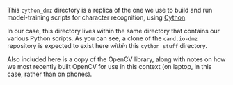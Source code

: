 This `cython_dmz` directory is a replica of the one we use to build and run
model-training scripts for character recognition, using [Cython](http://cython.org).

In our case, this directory lives within the same directory that contains our
various Python scripts. As you can see, a clone of the `card.io-dmz` repository
is expected to exist here *within* this `cython_stuff` directory.

Also included here is a copy of the OpenCV library, along with notes on how we
most recently built OpenCV for use in this context (on laptop, in this case,
rather than on phones).
